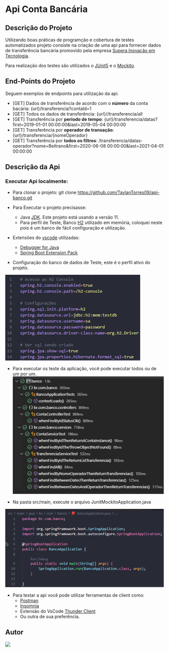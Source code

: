 # Api Conta Bancária

## Descrição do Projeto

Utilizando boas práticas de programção e cobertura de testes automatizados projeto consiste na criação de uma api para fornecer dados de transferência bancária promovido pela empresa [Supera Inovação em Tecnologia](https://www.linkedin.com/company/supera-tecnologia/).


Para realização dos testes são utilizados o [JUnit5](https://junit.org/junit5/) e o [Mockito](https://site.mockito.org/).


## End-Points do Projeto

Seguem exemplos de endpoints para utilização da api.

- [GET] Dados de transferência de acordo com o **número** da conta bacária: {url}/transferencia?contaId=1
- [GET] Todos os dados de transferência: {url}//transferencia/all
- [GET] Transferência por **período de tempo**: {url}/transferencia/datas?first=2019-01-01 00:00:00&last=2019-05-04 00:00:00
- [GET] Transferência por **operador de transação**: {url}/transferencia/{nomeOperador}
- [GET] Transferência por **todos os filtros**: /transferencia/datas-operador?nome=Beltrano&first=2020-06-08 00:00:00&last=2021-04-01 00:00:00

## Descrição da Api
### Executar Api localmente:
- Para clonar o projeto: git clone https://github.com/TaylanTorres09/api-banco.git
- Para Executar o projeto precisasse:
    - Java [JDK](https://www.oracle.com/br/java/technologies/javase/jdk11-archive-downloads.html). Este projeto está usando a versão 11.
    - Para perfil de Teste, Banco [H2](https://www.h2database.com/html/main.html) utilizado em memória, coloquei neste pois é um banco de fácil configuração e utilização.

- Extensões do [vscode](https://code.visualstudio.com/) utilizadas:
    - [Debugger for Java](https://marketplace.visualstudio.com/items?itemName=redhat.java)
    - [Spring Boot Extension Pack](https://marketplace.visualstudio.com/items?itemName=Pivotal.vscode-boot-dev-pack)

- Configuração do banco de dados de Teste, este é o perfil ativo do projeto.

![ApplicationProperties](README_IMG/application-test.properties.png)

- Para executar os teste da aplicação, você pode executar todos ou de um por um.
![Tests](README_IMG/testes.png)

- Na pasta src/main, execute o arquivo JunitMockitoApplication.java

![BancoApplication](README_IMG/BancoApplication.png)

- Para testar a api você pode utilizar ferramentas de client como:
    - [Postman](https://www.postman.com/)
    - [Insomnia](https://insomnia.rest/download)
    - Extensão do VsCode [Thunder Client](https://marketplace.visualstudio.com/items?itemName=rangav.vscode-thunder-client)
    - Ou outra de sua preferência.

## Autor
<a href="https://www.linkedin.com/in/taylan-torres" target="_blank"><img src="https://img.shields.io/badge/-LinkedIn-%230077B5?style=for-the-badge&logo=linkedin&logoColor=white" target="_blank"></a> 